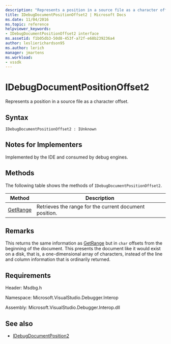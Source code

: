 ```yaml
---
description: "Represents a position in a source file as a character offset."
title: IDebugDocumentPositionOffset2 | Microsoft Docs
ms.date: 11/04/2016
ms.topic: reference
helpviewer_keywords:
- IDebugDocumentPositionOffset2 interface
ms.assetid: f1b05db3-50d8-453f-a72f-e68b239236a4
author: leslierichardson95
ms.author: lerich
manager: jmartens
ms.workload:
- vssdk
---
```

# IDebugDocumentPositionOffset2
Represents a position in a source file as a character offset.

## Syntax

```
IDebugDocumentPositionOffset2 : IUnknown
```

## Notes for Implementers
 Implemented by the IDE and consumed by debug engines.

## Methods
 The following table shows the methods of `IDebugDocumentPositionOffset2`.

|Method|Description|
|------------|-----------------|
|[GetRange](../../../extensibility/debugger/reference/idebugdocumentpositionoffset2-getrange.md)|Retrieves the range for the current document position.|

## Remarks
 This returns the same information as [GetRange](../../../extensibility/debugger/reference/idebugdocumentposition2-getrange.md) but in `char` offsets from the beginning of the document. This presents the document like it would exist on a disk, that is, a one-dimensional array of characters, instead of the line and column information that is ordinarily returned.

## Requirements
 Header: Msdbg.h

 Namespace: Microsoft.VisualStudio.Debugger.Interop

 Assembly: Microsoft.VisualStudio.Debugger.Interop.dll

## See also
- [IDebugDocumentPosition2](../../../extensibility/debugger/reference/idebugdocumentposition2.md)
